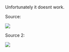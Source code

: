 Unfortunately it doesnt work.

Source:

![](C:\Users\epicf\OneDrive\Documents\YEAR%202%20Regret\Capture1.PNG)

Source 2:

![](C:\Users\epicf\OneDrive\Documents\YEAR%202%20Regret\Capture2.PNG)
